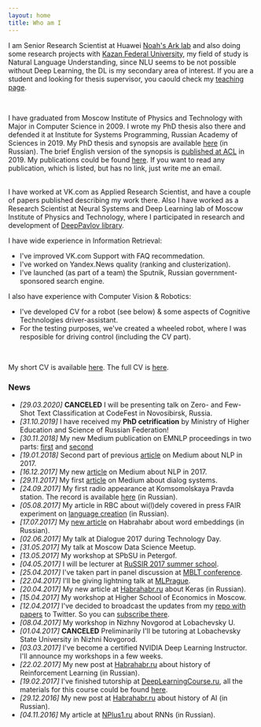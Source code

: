 ```yaml
---
layout: home
title: Who am I
---
```



I am Senior Research Scientist at Huawei [Noah's Ark lab](http://www.noahlab.com.hk/) and also doing some research projects with [Kazan Federal University](https://kpfu.ru/eng), my field of study is Natural Language Understanding, since NLU seems to be not possible without Deep Learning, the DL is my secondary area of interest. If you are a student and looking for thesis supervisor, you caould check my [teaching page](./teaching.md).

<br />

I have graduated from Moscow Institute of Physics and Technology with Major in Computer Science in 2009. I wrote my PhD thesis also there and defended it at Institute for Systems Programming, Russian Academy of Sciences in 2019. My PhD thesis and synopsis are available [here](https://www.ispras.ru/dcouncil/docs/diss/2019/malyh/malyh.php) (in Russian). The brief English version of the synopsis is [published at ACL](https://www.aclweb.org/anthology/P19-2002/) in 2019.
My publications could be found [here](./publications.md). If you want to read any publication, which is listed, but has no link, just write me an email.

<br />
I have worked at VK.com as Applied Research Scientist, and have a couple of papers published describing my work there.
Also I have worked as a Research Scientist at Neural Systems and Deep Learning lab of Moscow Institute of Physics and Technology, where I participated in research and development of <a href="https://deeppavlov.ai">DeepPavlov library</a>.

I have wide experience in Information Retrieval:
- I've improved VK.com Support with FAQ recommedation.
- I've worked on Yandex.News quality (ranking and clusterization).
- I've launched (as part of a team) the Sputnik, Russian government-sponsored search engine.

I also have experience with Computer Vision & Robotics:
- I've developed CV for a robot (see below) & some aspects of Cognitive Technologies driver-assistant.
- For the testing purposes, we've created a wheeled robot, where I was resposible for driving control (including the CV part).

<br />

My short CV is available [here](resume/one-page-cv.pdf). The full CV is [here](https://www.dropbox.com/s/ce0d73trfwtfc7h/academic_CV2.pdf?dl=1).

### News 
- *[29.03.2020]* **CANCELED** I will be presenting talk on Zero- and Few-Shot Text Classification at CodeFest in Novosibirsk, Russia.
- *[31.10.2019]* I have received my **PhD cetrification** by Ministry of Higher Education and Science of Russian Federation!
- *[30.11.2018]* My new Medium publication on EMNLP proceedings in two parts: [first](https://medium.com/@madrugado/interesting-stuff-at-emnlp-part-i-4a79b5007eb1) and [second](https://medium.com/@madrugado/interesting-stuff-at-emnlp-part-ii-ce92ac928f16)
- *[19.01.2018]* Second part of previous [article](https://medium.com/@madrugado/advances-in-nlp-in-2017-part-ii-d8da391a3f01) on Medium about NLP in 2017.
- *[16.12.2017]* My new [article](https://medium.com/@madrugado/advances-in-nlp-in-2017-b00e927fcc57) on Medium about NLP in 2017.
- *[29.11.2017]* My first [article](https://medium.com/@madrugado/what-are-the-dialog-systems-or-something-about-eliza-9aefb551eaaa) on Medium about dialog systems.
- *[24.09.2017]* My first radio appearance at Komsomolskaya Pravda station. The record is available [here](https://www.kp.ru/radio/guest/827003/) (in Russian).
- *[05.08.2017]* My article in RBC about wi(l)dely covered in press FAIR experiment on [language creation](http://www.rbc.ru/opinions/technology_and_media/04/08/2017/598453329a7947214bab8e50) (in Russian).
- *[17.07.2017]* My [new article](https://habrahabr.ru/company/ods/blog/329410/
) on Habrahabr about word embeddings (in Russian).
- *[02.06.2017]* My talk at Dialogue 2017 during Technology Day.
- *[31.05.2017]* My talk at Moscow Data Science Meetup.
- *[13.05.2017]* My workshop at SPbSU in Petergof.
- *[04.05.2017]* I will be lecturer at [RuSSIR 2017 summer school](http://romip.ru/russir2017/). 
- *[25.04.2017]* I've taken part in panel discussion at [MBLT conference](https://mblt.ru).
- *[22.04.2017]* I'll be giving lightning talk at [MLPrague](http://mlprague.com).
- *[20.04.2017]* My new article at [Habrahabr.ru](https://habrahabr.ru/company/ods/blog/325432/) about Keras (in Russian).
- *[15.04.2017]* My workshop at Higher School of Economics in Moscow.
- *[12.04.2017]* I've decided to broadcast the updates from my [repo with papers](https://github.com/madrugado/deep-learning-nlp-rl-papers) to Twitter. So you can [subscribe there](https://twitter.com/madrugad0).
- *[08.04.2017]* My workshop in Nizhny Novgorod at Lobachevsky U.
- *[01.04.2017]* **CANCELED** Preliminarily I'll be tutoring at Lobachevsky State University in Nizhni Novgorod.
- *[03.03.2017]* I've become a certified NVIDIA Deep Learning Instructor. I'll announce my workshops in a few weeks.
- *[22.02.2017]* My new post at [Habrahabr.ru](https://habrahabr.ru/post/322404/) about history of Reinforcement Learning (in Russian).
- *[19.02.2017]* I've finished tutorship at [DeepLearningCourse.ru](http://DeepLearningCourse.ru), all the materials for this course could be found [here](https://github.com/DeepLearningCourse/DeepLearningCourse).
- *[29.12.2016]* My new post at [Habrahabr.ru](https://habrahabr.ru/company/mipt/blog/318758/) about history of AI (in Russian).
- *[04.11.2016]* My article at [NPlus1.ru](https://nplus1.ru/material/2016/11/04/recurrent-networks) about RNNs (in Russian).
